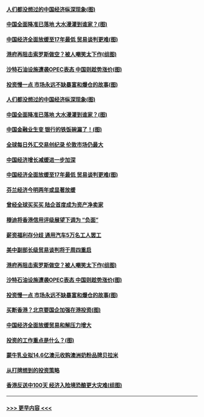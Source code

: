 #### [人们都没想过的中国经济纵深现象(图)](../pages/p5/907684.md?t=09180300) 
#### [中国全面降准已落地 大水漫灌到谁家？(图)](../pages/p5/907688.md?t=09180300) 
#### [中国经济全面放缓至17年最低 贸易谈判更难(图)](../pages/p5/907648.md?t=09180300) 
#### [港府再阻击索罗斯做空？被人嘲笑太下作(组图)](../pages/p5/907637.md?t=09180300) 
#### [沙特石油设施遭袭OPEC表态 中国则趁势涨价(图)](../pages/p5/907570.md?t=09180300) 
#### [投资慢一点 市场永远不缺暴富和爆仓的故事(图)](../pages/p5/907564.md?t=09180300) 
#### [人们都没想过的中国经济纵深现象(图)](../pages/p5/907684.md?t=09180300) 
#### [中国全面降准已落地 大水漫灌到谁家？(图)](../pages/p5/907688.md?t=09180300) 
#### [中国金融业生变 银行的铁饭碗漏了！(图)](../pages/p5/907683.md?t=09180300) 
#### [全球每日外汇交易创纪录 伦敦市场仍最大](../pages/p5/907685.md?t=09180300) 
#### [中国经济增长减缓进一步加深](../pages/p5/907649.md?t=09180300) 
#### [中国经济全面放缓至17年最低 贸易谈判更难(图)](../pages/p5/907648.md?t=09180300) 
#### [芬兰经济今明两年或显著放缓](../pages/p5/907643.md?t=09180300) 
#### [曾经全球买买买 陆企首度成为资产净卖家](../pages/p5/907641.md?t=09180300) 
#### [穆迪将香港信用评级展望下调为 “负面”](../pages/p5/907640.md?t=09180300) 
#### [薪资福利存分歧 通用汽车5万名工人罢工](../pages/p5/907639.md?t=09180300) 
#### [美中副部长级贸易谈判将于周四重启](../pages/p5/907638.md?t=09180300) 
#### [港府再阻击索罗斯做空？被人嘲笑太下作(组图)](../pages/p5/907637.md?t=09180300) 
#### [沙特石油设施遭袭OPEC表态 中国则趁势涨价(图)](../pages/p5/907570.md?t=09180300) 
#### [投资慢一点 市场永远不缺暴富和爆仓的故事(图)](../pages/p5/907564.md?t=09180300) 
#### [买断香港？北京要国企加强在港投资(图)](../pages/p5/907582.md?t=09180300) 
#### [中国经济全面放缓贸易和解压力增大](../pages/p5/907579.md?t=09180300) 
#### [投资的工作重点是什么？(图)](../pages/p5/907561.md?t=09180300) 
#### [蒙牛乳业拟14.6亿澳元收购澳洲奶粉品牌贝拉米](../pages/p5/907571.md?t=09180300) 
#### [从打牌想到的投资策略](../pages/p5/907563.md?t=09180300) 
#### [香港反送中100天 经济入险境恐酿更大灾难(组图)](../pages/p5/907533.md?t=09180300) 

----
#### [ >>> 更早内容 <<< ](../indexes/p5-earlier.md)
